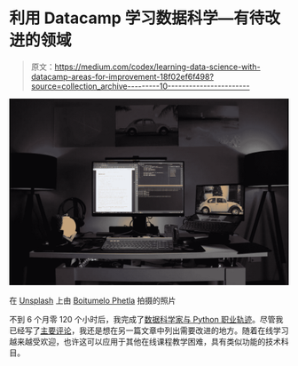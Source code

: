 # 利用 Datacamp 学习数据科学—有待改进的领域

> 原文：<https://medium.com/codex/learning-data-science-with-datacamp-areas-for-improvement-18f02ef6f498?source=collection_archive---------10----------------------->

![](img/1ca3f231c14bf81399d39b8825f9c2b1.png)

在 [Unsplash](https://unsplash.com/s/photos/python?utm_source=unsplash&utm_medium=referral&utm_content=creditCopyText) 上由 [Boitumelo Phetla](https://unsplash.com/@writecodenow?utm_source=unsplash&utm_medium=referral&utm_content=creditCopyText) 拍摄的照片

不到 6 个月零 120 个小时后，我完成了[数据科学家与 Python 职业轨迹](https://datacamp.pxf.io/LPDP6L)。尽管我已经写了[主要评论](https://rareloot.medium.com/datacamp-data-science-with-python-course-review-304ab8c919d9?sk=752e5fde71aa3acca88e4404d3854121)，我还是想在另一篇文章中列出需要改进的地方。随着在线学习越来越受欢迎，也许这可以应用于其他在线课程教学困难，具有类似功能的技术科目。